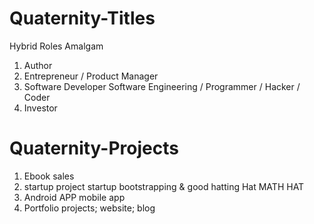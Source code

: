 # Quaternity-Titles

Hybrid Roles Amalgam
1. Author
2. Entrepreneur / Product Manager
3. Software Developer Software Engineering / Programmer / Hacker / Coder
4. Investor

# Quaternity-Projects

1. Ebook sales
2. startup project startup bootstrapping & good hatting Hat MATH HAT
3. Android APP mobile app 
4. Portfolio projects; website; blog

